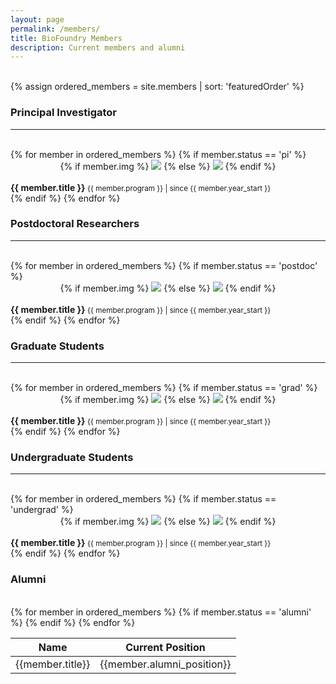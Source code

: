 ```yaml
---
layout: page
permalink: /members/
title: BioFoundry Members
description: Current members and alumni
---
```

<!-- <link rel="stylesheet" href="{{ '/assets/css/members.css' | prepend: site.baseurl | prepend: site.url }}"> -->
<br>

<div class="container">
		{% assign ordered_members = site.members | sort: 'featuredOrder' %}
	<!-- Beginning of PI -->
	<h3>Principal Investigator</h3>
	<hr><br>
	<div class="row">
	{% for member in ordered_members %}
	{% if member.status == 'pi' %}
	<div class="col-md-3 col-sm-6 member-block">
		<div class= "pop-block" title="<h2>{{ member.title }} </h2> <br> {{member.degrees}}" data-toggle="popover" data-container="body" tabindex="0" data-placement = "bottom"  data-content="<b>Research Focus:</b><br> {{member.description}} <br><br> <b>Something About Me:</b> <br> {{member.about_me}}">
		            <center>
		            	{% if member.img  %}
						<img src="{{ member.img | prepend: site.baseurl | prepend: site.url }}" class = "member-img">
						{% else %}
						<img src="{{ site.generic_image | prepend: site.baseurl | prepend: site.url }}" class = "member-img">
						{% endif %}
		            </center>
		</div>
 <br>
	<div class= "member-spacer">
	    <b> {{ member.title }} </b> 
	    <small>{{ member.program }} | since {{ member.year_start }} </small>
	</div>
	</div>
	{% endif %}
	{% endfor %}
	</div>	
	<h3>Postdoctoral Researchers</h3>
	<hr><br>
	<div class="row">
	{% for member in ordered_members %}
	{% if member.status == 'postdoc' %}
	<div class="col-md-3 col-sm-6 member-block">
		<div class= "pop-block" title="<h2>{{ member.title }} </h2> <br> {{member.degrees}}" data-toggle="popover" data-container="body" tabindex="0" data-placement = "bottom"  data-content="<b>Research Focus:</b><br> {{member.description}} <br><br> <b>Something About Me:</b> <br> {{member.about_me}}">
		            <center>
		            	{% if member.img  %}
						<img src="{{ member.img | prepend: site.baseurl | prepend: site.url }}" class = "member-img">
						{% else %}
						<img src="{{ site.generic_image | prepend: site.baseurl | prepend: site.url }}" class = "member-img">
						{% endif %}
		            </center>
		</div>
 <br>
	<div class= "member-spacer">
	    <b> {{ member.title }} </b> 
	    <small>{{ member.program }} | since {{ member.year_start }} </small>
	</div>
	</div>
	{% endif %}
	{% endfor %}
	</div>
	<!-- End of Post-doc -->
	<!-- Beginning of Grad -->
	<h3>Graduate Students</h3>
	<hr><br>
	<div class="row">
	{% for member in ordered_members %}
	{% if member.status == 'grad' %}
	<div class="col-md-3 col-sm-6 member-block">
		<div class= "pop-block" title="<h2>{{ member.title }} </h2> <br> {{member.degrees}}" data-toggle="popover" data-container="body" tabindex="0" data-placement = "bottom"  data-content="<b>Research Focus:</b><br> {{member.description}} <br><br> <b>Something About Me:</b> <br> {{member.about_me}}">
		            <center>
		            	{% if member.img  %}
						<img src="{{ member.img | prepend: site.baseurl | prepend: site.url }}" class = "member-img">
						{% else %}
						<img src="{{ site.generic_image | prepend: site.baseurl | prepend: site.url }}" class = "member-img">
						{% endif %}
		            </center>
		</div>
 <br>
	<div class= "member-spacer">
	    <b> {{ member.title }} </b> 
	    <small>{{ member.program }} | since {{ member.year_start }} </small>
	</div>
	</div>
	{% endif %}
	{% endfor %}
	</div>
<!-- End of Grad  -->
<!-- Undergraduate line -->

<h3>Undergraduate Students</h3>
<hr><br>
<div class="row">
	{% for member in ordered_members %}
	{% if member.status == 'undergrad' %}
	<div class="col-md-3 col-sm-6 member-block">
		<div class= "pop-block" title="<h2>{{ member.title }} </h2> <br> {{member.degrees}}" data-toggle="popover" data-container="body" tabindex="0" data-placement = "bottom"  data-content="<b>Research Focus:</b><br> {{member.description}} <br><br> <b>Something About Me:</b> <br> {{member.about_me}}">
	    <center>
	    	{% if member.img %}
			<img src="{{ member.img | prepend: site.baseurl | prepend: site.url }}" class = "member-img">
			{% else %}
			<img src="{{ site.generic_image | prepend: site.baseurl | prepend: site.url }}" class = "member-img">
			{% endif %}
	    </center>
		</div>
        <br>
        <div class= "member-spacer">
            <b> {{ member.title }} </b> 
            <small>{{ member.program }} | since {{ member.year_start }} </small>
        </div>
	</div>
	{% endif %}
	{% endfor %}
	</div>
	<!-- End of Undergrad -->
	<!-- Alumni section -->
	<h3>Alumni</h3>
	<br>
	<div class="row">
		<div class="col-md-12 col-sm-12">
		<table class="table">
		<thead>
		  <tr>
			<th>Name</th>
			<th>Current Position</th>
		  </tr>
		</thead>
		<tbody>
			{% for member in ordered_members %}
			{% if member.status == 'alumni' %}
			  <tr>
				<td>{{member.title}}</td>
				<td>{{member.alumni_position}}</td>
			  </tr>
			{% endif %}
			{% endfor %}
			</tbody>
		  </table>
		</div>
	</div>
	 <br>
<!-- Alumni section -->
</div>



 <script src="https://code.jquery.com/jquery-1.9.1.js"></script>
 <script src="https://code.jquery.com/jquery-migrate-1.1.0.js"></script>

<script>
	$(document).ready(function(){
    $('[data-toggle="popover"]').popover({html: true}); });
	

	$('body').on('click', function (e) {
	    $('[data-toggle="popover"]').each(function () {
	        //the 'is' for buttons that trigger popups
	        //the 'has' for icons within a button that triggers a popup
	        if (!$(this).is(e.target) && $(this).has(e.target).length === 0 && $('.popover').has(e.target).length === 0) {
	            $(this).popover('hide');
	        }
	    });
	});
</script>


